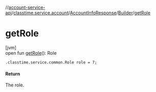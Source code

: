 //[account-service-api](../../../../index.md)/[classtime.service.account](../../index.md)/[AccountInfoResponse](../index.md)/[Builder](index.md)/[getRole](get-role.md)

# getRole

[jvm]\
open fun [getRole](get-role.md)(): Role

`.classtime.service.common.Role role = 7;`

#### Return

The role.

